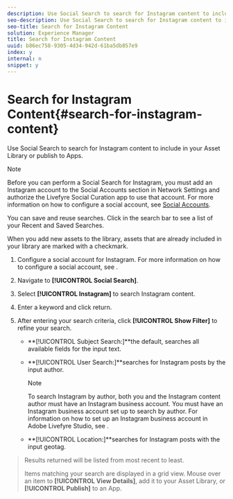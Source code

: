 ```yaml
---
description: Use Social Search to search for Instagram content to include in your Asset Library or publish to Apps.
seo-description: Use Social Search to search for Instagram content to include in your Asset Library or publish to Apps.
seo-title: Search for Instagram Content
solution: Experience Manager
title: Search for Instagram Content
uuid: b86ec758-9305-4d34-942d-61ba5db857e9
index: y
internal: n
snippet: y
---
```


# Search for Instagram Content{#search-for-instagram-content}

Use Social Search to search for Instagram content to include in your Asset Library or publish to Apps.

>[!NOTE]
>
>Before you can perform a Social Search for Instagram, you must add an Instagram account to the Social Accounts section in Network Settings and authorize the Livefyre Social Curation app to use that account. For more information on how to configure a social account, see [Social Accounts](c_social_accounts.md#c_social_accounts).

You can save and reuse searches. Click in the search bar to see a list of your Recent and Saved Searches.

When you add new assets to the library, assets that are already included in your library are marked with a checkmark.

1. Configure a social account for Instagram. For more information on how to configure a social account, see [](t-configure-social-accout-instagram/t-configure-social-accout-instagram.md#t_configure_social_accout_instagram).
1. Navigate to **[!UICONTROL Social Search]**.
1. Select **[!UICONTROL Instagram]** to search Instagram content.
1. Enter a keyword and click return.
1. After entering your search criteria, click **[!UICONTROL Show Filter]** to refine your search.

    * **[!UICONTROL Subject Search:]**the default, searches all available fields for the input text.
    * **[!UICONTROL User Search:]**searches for Instagram posts by the input author.    
    
      >[!NOTE]
      >
      >To search Instagram by author, both you and the Instagram content author must have an Instagram business account. You must have an Instagram business account set up to search by author. For information on how to set up an Instagram business account in Adobe Livefyre Studio, see [](t-configure-social-accout-instagram/c-about-instagram-accounts.md#c_about_instagram_accounts).

    * **[!UICONTROL Location:]**searches for Instagram posts with the input geotag.

>Results returned will be listed from most recent to least.
>
>Items matching your search are displayed in a grid view. Mouse over an item to **[!UICONTROL View Details]**, add it to your Asset Library, or **[!UICONTROL Publish]** to an App.

